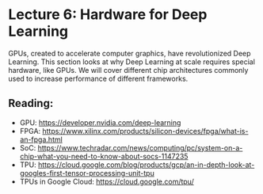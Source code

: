 # Lecture 6: Hardware for Deep Learning

GPUs, created to accelerate computer graphics, have revolutionized Deep Learning. This section looks at why Deep Learning at scale requires special hardware, like GPUs. We will cover different chip architectures commonly used to increase performance of different frameworks.  

## Reading:

* GPU: https://developer.nvidia.com/deep-learning
* FPGA: https://www.xilinx.com/products/silicon-devices/fpga/what-is-an-fpga.html
* SoC: https://www.techradar.com/news/computing/pc/system-on-a-chip-what-you-need-to-know-about-socs-1147235
* TPU: https://cloud.google.com/blog/products/gcp/an-in-depth-look-at-googles-first-tensor-processing-unit-tpu
* TPUs in Google Cloud: https://cloud.google.com/tpu/


